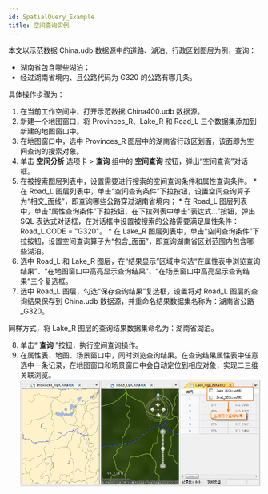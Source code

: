 ```yaml
---
id: SpatialQuery_Example
title: 空间查询实例
---
```

本文以示范数据 China.udb 数据源中的道路、湖泊、行政区划图层为例，查询：

  * 湖南省包含哪些湖泊；
  * 经过湖南省境内、且公路代码为 G320 的公路有哪几条。

具体操作步骤为：

  1. 在当前工作空间中，打开示范数据 China400.udb 数据源。
  2. 新建一个地图窗口，将 Provinces_R、Lake_R 和 Road_L 三个数据集添加到新建的地图窗口中。
  3. 在地图窗口中，选中 Provinces_R 图层中的湖南省行政区划面，该面即为空间查询的搜索对象。
  4. 单击 **空间分析** 选项卡 > **查询** 组中的 **空间查询** 按钮，弹出“空间查询”对话框。
  5. 在被搜索图层列表中，设置需要进行搜索的空间查询条件和属性查询条件。 
    * 在 Road_L 图层列表中，单击“空间查询条件”下拉按钮，设置空间查询算子为“相交_面线”，即查询哪些公路穿过湖南省境内；
    * 在 Road_L 图层列表中，单击“属性查询条件”下拉按钮，在下拉列表中单击“表达式...”按钮，弹出 SQL 表达式对话框，在对话框中设置被搜索的公路需要满足属性条件：Road_L.CODE = "G320"。
    * 在 Lake_R 图层列表中，单击“空间查询条件”下拉按钮，设置空间查询算子为“包含_面面”，即查询湖南省区划范围内包含哪些湖泊。
  6. 选中 Road_L 和 Lake_R 图层，在“结果显示”区域中勾选“在属性表中浏览查询结果”、“在地图窗口中高亮显示查询结果”、“在场景窗口中高亮显示查询结果”三个复选框。
  7. 选中 Road_L 图层，勾选“保存查询结果”复选框，设置将对 Road_L 图层的查询结果保存到 China.udb 数据源，并重命名结果数据集名称为：湖南省公路_G320。 

同样方式，将 Lake_R 图层的查询结果数据集命名为：湖南省湖泊。

  8. 单击“ **查询** ”按钮，执行空间查询操作。
  9. 在属性表、地图、场景窗口中，同时浏览查询结果。在查询结果属性表中任意选中一条记录，在地图窗口和场景窗口中会自动定位到相应对象，实现二三维关联浏览。  ![](img/SP_Exp4.png)  
